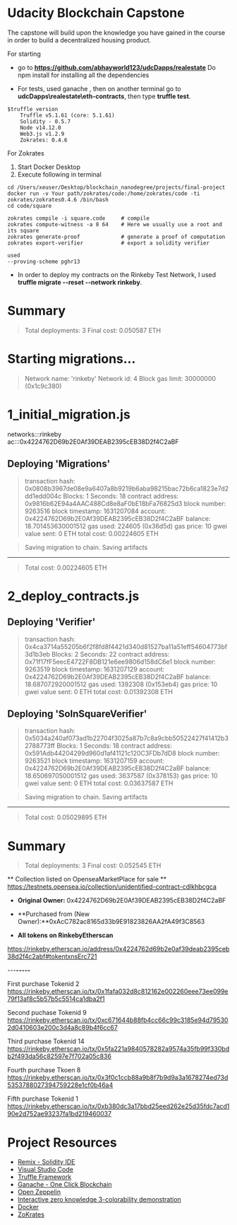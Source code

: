 # Udacity Blockchain Capstone

The capstone will build upon the knowledge you have gained in the course in order to build a decentralized housing product. 


For starting
- go to **https://github.com/abhayworld123/udcDapps/realestate**
Do npm install for installing all the dependencies

- For tests, used ganache , then on another terminal go to  **udcDapps\realestate\eth-contracts**, then type **truffle test**.



```
$truffle version
	Truffle v5.1.61 (core: 5.1.61)
	Solidity - 0.5.7
	Node v14.12.0
	Web3.js v1.2.9
    Zokrates: 0.4.6
```

For Zokrates 

1. Start Docker Desktop
2. Execute following in terminal
```shell
cd /Users/xeuser/Desktop/blockchain_nanodegree/projects/final-project
docker run -v Your path/zokrates/code:/home/zokrates/code -ti zokrates/zokrates0.4.6 /bin/bash
cd code/square 

zokrates compile -i square.code     # compile
zokrates compute-witness -a 8 64    # Here we usually use a root and its square
zokrates generate-proof             # generate a proof of computation
zokrates export-verifier            # export a solidity verifier

used 
--proving-scheme pghr13
```


* In order to deploy my contracts on the Rinkeby Test Network, I used **truffle migrate --reset --network rinkeby**.

Summary
=======
> Total deployments:   3
> Final cost:          0.050587 ETH





Starting migrations...
======================
> Network name:    'rinkeby'
> Network id:      4
> Block gas limit: 30000000 (0x1c9c380)


1_initial_migration.js
======================
networks:::rinkeby
ac:::0x4224762D69b2E0Af39DEAB2395cEB38D2f4C2aBF

   Deploying 'Migrations'
   ----------------------
   > transaction hash:    0x0808b3967de08e9a6407a8b9219b6aba98215bac72b6ca1823e7d2dd1edd004c
   > Blocks: 1            Seconds: 18
   > contract address:    0x9816b62E94a4AAC488Cd8e8aF0bE18bFa76825d3
   > block number:        9263516
   > block timestamp:     1631207084
   > account:             0x4224762D69b2E0Af39DEAB2395cEB38D2f4C2aBF
   > balance:             18.701453630001512
   > gas used:            224605 (0x36d5d)
   > gas price:           10 gwei
   > value sent:          0 ETH
   > total cost:          0.00224605 ETH


   > Saving migration to chain.
   > Saving artifacts
   -------------------------------------
   > Total cost:          0.00224605 ETH


2_deploy_contracts.js
=====================

   Deploying 'Verifier'
   --------------------
   > transaction hash:    0x4ca3714a55205b6f2f8fd8f4421d340d81527ba11a51eff54604773bf3d1b3eb
   > Blocks: 2            Seconds: 22
   > contract address:    0x71f17fF5eecE4722F8DB121e6ee9806d158dC6e1
   > block number:        9263519
   > block timestamp:     1631207129
   > account:             0x4224762D69b2E0Af39DEAB2395cEB38D2f4C2aBF
   > balance:             18.687072920001512
   > gas used:            1392308 (0x153eb4)
   > gas price:           10 gwei
   > value sent:          0 ETH
   > total cost:          0.01392308 ETH


   Deploying 'SolnSquareVerifier'
   ------------------------------
   > transaction hash:    0x5034a240af073ad1b22704f3025a87b7c8a9cbb50522427f41412b32788773ff
   > Blocks: 1            Seconds: 18
   > contract address:    0x591Adb44204299d960d1af41121c120C3FDb7dD8
   > block number:        9263521
   > block timestamp:     1631207159
   > account:             0x4224762D69b2E0Af39DEAB2395cEB38D2f4C2aBF
   > balance:             18.650697050001512
   > gas used:            3637587 (0x378153)
   > gas price:           10 gwei
   > value sent:          0 ETH
   > total cost:          0.03637587 ETH


   > Saving migration to chain.
   > Saving artifacts
   -------------------------------------
   > Total cost:          0.05029895 ETH


Summary
=======
> Total deployments:   3
> Final cost:          0.052545 ETH




** Collection listed on OpenseaMarketPlace for sale **
https://testnets.opensea.io/collection/unidentified-contract-cdlkhbcgca

- **Original Owner:** 0x4224762D69b2E0Af39DEAB2395cEB38D2f4C2aBF

- **Purchased from (New Owner):**0xAcC782ac8165d33b9E91823826AA2fA49f3C8563

- **All tokens on RinkebyEtherscan**

https://rinkeby.etherscan.io/address/0x4224762d69b2e0af39deab2395ceb38d2f4c2abf#tokentxnsErc721

---**-----**

First purchase 
Tokenid 2
https://rinkeby.etherscan.io/tx/0x1fafa032d8c812162e002260eee73ee099e79f13af8c5b57b5c5514ca1dba2f1

Second puchase
Tokenid 9
https://rinkeby.etherscan.io/tx/0xc671644b88fb4cc66c99c3185e94d795302d0410603e200c3d4a8c89b4f6cc67

Third purchase
Tokenid 14
https://rinkeby.etherscan.io/tx/0x5fa221a9840578282a9574a35fb99f330bdb2f493da56c82597e7f702a05c836

Fourth purchase
Tkoen 8
https://rinkeby.etherscan.io/tx/0x3f0c1ccb88a9b8f7b9d9a3a1678274ed73d5353788027394759228e1cf0b46a4

Fifth purchase 
Tokenid 1
https://rinkeby.etherscan.io/tx/0xb380dc3a17bbd25eed262e25d35fdc7acd190e2d752ae93237fa1bd219460037






# Project Resources

* [Remix - Solidity IDE](https://remix.ethereum.org/)
* [Visual Studio Code](https://code.visualstudio.com/)
* [Truffle Framework](https://truffleframework.com/)
* [Ganache - One Click Blockchain](https://truffleframework.com/ganache)
* [Open Zeppelin ](https://openzeppelin.org/)
* [Interactive zero knowledge 3-colorability demonstration](http://web.mit.edu/~ezyang/Public/graph/svg.html)
* [Docker](https://docs.docker.com/install/)
* [ZoKrates](https://github.com/Zokrates/ZoKrates)
